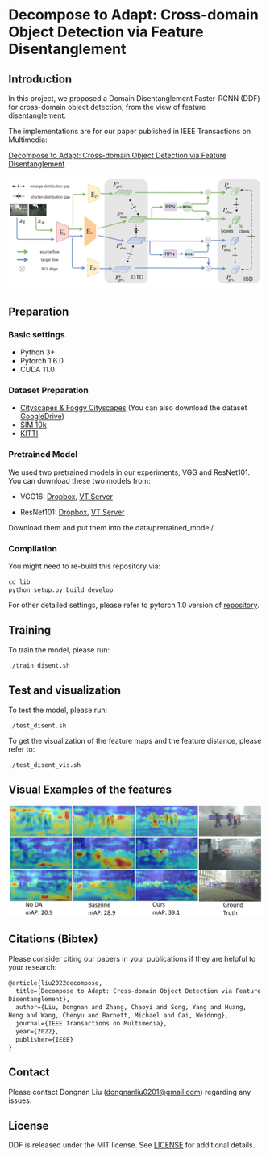 # Decompose to Adapt: Cross-domain Object Detection via Feature Disentanglement


## Introduction

In this project, we proposed a Domain Disentanglement Faster-RCNN (DDF) for cross-domain object detection, from the view of feature disentanglement.

The implementations are for our paper published in IEEE Transactions on Multimedia:

[Decompose to Adapt: Cross-domain Object Detection via Feature Disentanglement](https://arxiv.org/abs/2201.01929)

![alt text](figs/ddf-overall-fig.png "overall framework")

## Preparation

### Basic settings

* Python 3+
* Pytorch 1.6.0
* CUDA 11.0

### Dataset Preparation

* [Cityscapes & Foggy Cityscapes](https://www.cityscapes-dataset.com/)
  (You can also download the dataset [GoogleDrive](https://drive.google.com/file/d/1mA0L5-1U_Vo-S8-cv12QBmhgG9FFf6nf/view?usp=sharing))
* [SIM 10k](https://fcav.engin.umich.edu/projects/driving-in-the-matrix)
* [KITTI](http://www.cvlibs.net/datasets/kitti/eval_object.php?obj_benchmark=2d)


### Pretrained Model

We used two pretrained models in our experiments, VGG and ResNet101. You can download these two models from:

* VGG16: [Dropbox](https://www.dropbox.com/s/s3brpk0bdq60nyb/vgg16_caffe.pth?dl=0), [VT Server](https://filebox.ece.vt.edu/~jw2yang/faster-rcnn/pretrained-base-models/vgg16_caffe.pth)

* ResNet101: [Dropbox](https://www.dropbox.com/s/iev3tkbz5wyyuz9/resnet101_caffe.pth?dl=0), [VT Server](https://filebox.ece.vt.edu/~jw2yang/faster-rcnn/pretrained-base-models/resnet101_caffe.pth)

Download them and put them into the data/pretrained_model/.

### Compilation

You might need to re-build this repository via:

```
cd lib  
python setup.py build develop
```

For other detailed settings, please refer to pytorch 1.0 version of [repository](https://github.com/jwyang/faster-rcnn.pytorch/tree/pytorch-1.0).

## Training

To train the model, please run:

```
./train_disent.sh
```

## Test and visualization

To test the model, please run:

```
./test_disent.sh
```


To get the visualization of the feature maps and the feature distance, please refer to:

```
./test_disent_vis.sh
```


## Visual Examples of the features

![alt text](figs/ddf-intro-fig.jpg "example images")



## Citations (Bibtex)
Please consider citing our papers in your publications if they are helpful to your research:
```
@article{liu2022decompose,
  title={Decompose to Adapt: Cross-domain Object Detection via Feature Disentanglement},
  author={Liu, Dongnan and Zhang, Chaoyi and Song, Yang and Huang, Heng and Wang, Chenyu and Barnett, Michael and Cai, Weidong},
  journal={IEEE Transactions on Multimedia},
  year={2022},
  publisher={IEEE}
}

```


## Contact

Please contact Dongnan Liu (dongnanliu0201@gmail.com) regarding any issues.


## License

DDF is released under the MIT license. See [LICENSE](LICENSE) for additional details.